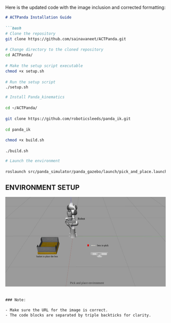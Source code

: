Here is the updated code with the image inclusion and corrected formatting:

```markdown
# ACTPanda Installation Guide

```bash
# Clone the repository
git clone https://github.com/sainavaneet/ACTPanda.git

# Change directory to the cloned repository
cd ACTPanda/

# Make the setup script executable
chmod +x setup.sh

# Run the setup script
./setup.sh
```

```bash
# Install Panda_kinematics

cd ~/ACTPanda/

git clone https://github.com/roboticsleeds/panda_ik.git

cd panda_ik

chmod +x build.sh

./build.sh
```

```bash
# Launch the environment

roslaunch src/panda_simulator/panda_gazebo/launch/pick_and_place.launch
```

## ENVIRONMENT SETUP

![Environment Image](https://github.com/sainavaneet/ACTPanda/raw/main/results/env.jpg)
```

### Note:

- Make sure the URL for the image is correct.
- The code blocks are separated by triple backticks for clarity.
